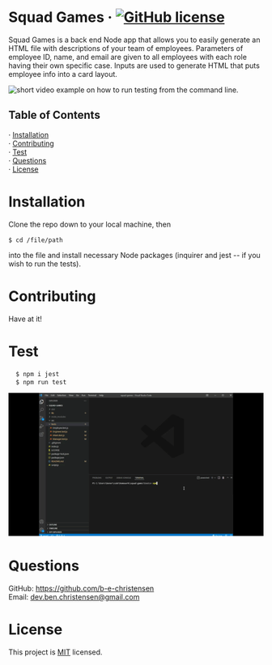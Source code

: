 # Squad Games &middot; [![GitHub license](https://img.shields.io/badge/License-MIT-yellow.svg)](https://opensource.org/licenses/MIT)   
   
  Squad Games is a back end Node app that allows you to easily generate an HTML file with descriptions of your team of employees. Parameters of employee ID, name, and email are given to all employees with each role having their own specific case. Inputs are used to generate HTML that puts employee info into a card layout.   

  ![short video example on how to run testing from the command line.](./assets/nodeGIF.gif)
     
  ## Table of Contents  
  &middot; [Installation](#installation)  
  &middot; [Contributing](#contributing)  
  &middot; [Test](#test)  
  &middot; [Questions](#questions)  
  &middot; [License](#license)  
  
  # Installation  
  
  Clone the repo down to your local machine, then  
   ```
   $ cd /file/path
   ```  
   into the file and install necessary Node packages (inquirer and jest -- if you wish to run the tests).    
   
  # Contributing  
    
  Have at it!   
   
  # Test  
```
  $ npm i jest  
  $ npm run test  
  ```
![short video example on how to run testing from the command line.](./assets/jestGIF.gif)  

  # Questions  
    
  GitHub: https://github.com/b-e-christensen  
  Email: dev.ben.christensen@gmail.com
   
  # License  
    
  This project is <a href="https://opensource.org/licenses/MIT" target="_blank">MIT</a> licensed.